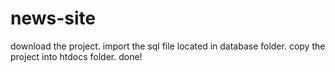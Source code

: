 # news-site

download the project.
import the sql file located in database folder.
copy the project into htdocs folder.
done!
